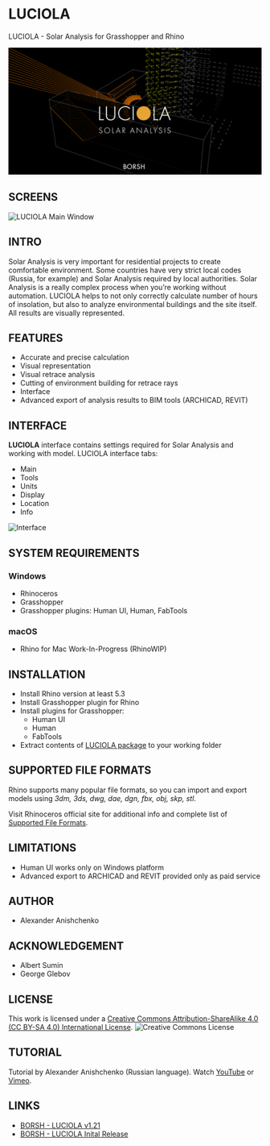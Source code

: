 # LUCIOLA
LUCIOLA - Solar Analysis for Grasshopper and Rhino

![LUCIOLA Splash](img/LUCIOLA_splash_1500.png "LUCIOLA")

## SCREENS

![LUCIOLA Main Window](https://66.media.tumblr.com/ee3b6955bb387c4cc6b0831aa5547b3d/tumblr_ogtwslgOLY1vn87n9o1_1280.png "LUCIOLA")


## INTRO

Solar Analysis is very important for residential projects to create comfortable environment. Some countries have very strict local codes (Russia, for example) and Solar Analysis required by local authorities. Solar Analysis is a really complex process when you’re working without automation.
LUCIOLA helps to not only correctly calculate number of hours of insolation, but also to analyze environmental buildings and the site itself. All results are visually represented.

## FEATURES

* Accurate and precise calculation
* Visual representation
* Visual retrace analysis
* Cutting of environment building for retrace rays
* Interface
* Advanced export of analysis results to BIM tools (ARCHICAD, REVIT)

## INTERFACE

**LUCIOLA** interface contains settings required for Solar Analysis and working with model.
LUCIOLA interface tabs:

* Main
* Tools
* Units
* Display
* Location
* Info

![Interface](https://68.media.tumblr.com/1359c310086e07f1a597e32f3c7e5636/tumblr_ogtva1lvNs1vn87n9o1_1280.png)

## SYSTEM REQUIREMENTS

### Windows
* Rhinoceros
* Grasshopper
* Grasshopper plugins: Human UI, Human, FabTools

### macOS
* Rhino for Mac Work-In-Progress (RhinoWIP)

## INSTALLATION

* Install Rhino version at least 5.3
* Install Grasshopper plugin for Rhino
* Install plugins for Grasshopper:
	* Human UI
	* Human
	* FabTools
* Extract contents of [LUCIOLA package](https://github.com/borshpro/luciola/releases/latest) to your working folder

## SUPPORTED FILE FORMATS

Rhino supports many popular file formats, so you can import and export models using *3dm, 3ds, dwg, dae, dgn, fbx, obj, skp, stl*.

Visit Rhinoceros official site for additional info and complete list of [Supported File Formats](https://www.rhino3d.com/formats/).

## LIMITATIONS

* Human UI works only on Windows platform
* Advanced export to ARCHICAD and REVIT provided only as paid service

## AUTHOR

* Alexander Anishchenko

## ACKNOWLEDGEMENT

* Albert Sumin
* George Glebov

## LICENSE

This work is licensed under a [Creative Commons Attribution-ShareAlike 4.0 (CC BY-SA 4.0) International License](http://creativecommons.org/licenses/by-sa/4.0/).
![Creative Commons License](https://i.creativecommons.org/l/by-sa/4.0/88x31.png)


## TUTORIAL

Tutorial by Alexander Anishchenko (Russian language).
Watch [YouTube](https://www.youtube.com/watch?v=r8EGqvFBOZ8) or [Vimeo](https://vimeo.com/190760807).


## LINKS

* [BORSH - LUCIOLA v1.21](http://borsh.pro/2017/06/14/luciola-major-update/)
* [BORSH - LUCIOLA Inital Release](http://borsh.pro/2016/09/14/luciola/)
